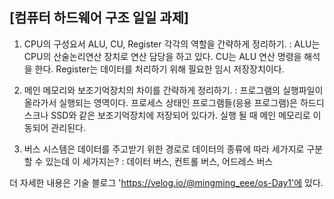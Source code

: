 ## [컴퓨터 하드웨어 구조 일일 과제]
1. CPU의 구성요서 ALU, CU, Register 각각의 역할을 간략하게 정리하기.
: ALU는 CPU의 산술논리연산 장치로 연산 담당을 하고 있다.
CU는 ALU 연산 명령을 해석을 한다.
Register는 데이터를 처리하기 위해 필요한 임시 저장장치이다.

2. 메인 메모리와 보조기억장치의 차이를 간략하게 정리하기.
: 프로그램의 실행파일이 올라가서 실행되는 영역이다. 
프로세스 상태인 프로그램들(응용 프로그램)은 하드디스크나 SSD와 같은 보조기억장치에 저장되어 있다가. 실행 될 때 메인 메모리로 이동되어 관리된다.

3. 버스 시스템은 데이터를 주고받기 위한 경로로 데이터의 종류에 따라 세가지로 구분할 수 있는데 이 세가지는?
: 데이터 버스, 컨트롤 버스, 어드레스 버스

더 자세한 내용은 기술 블로그 'https://velog.io/@mingming_eee/os-Day1'에 있다.